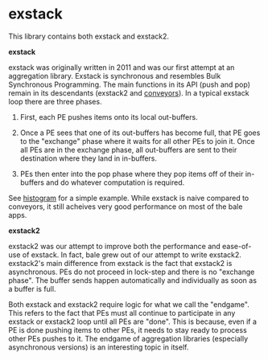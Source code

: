 # exstack

This library contains both exstack and exstack2.

**exstack**

exstack was originally written in 2011 and was our first attempt at an aggregation library. Exstack is synchronous and resembles Bulk Synchronous Programming. The main functions in its API (push and pop)
remain in its descendants (exstack2 and [conveyors](../convey/README.md)). In a typical exstack loop there are
three phases. 

 1. First, each PE pushes items onto its local out-buffers. 
    
 2. Once a PE sees that one of its out-buffers has become
    full, that PE goes to the "exchange" phase where it waits for all
    other PEs to join it. Once all PEs are in the exchange phase, all
    out-buffers are sent to their destination where they land in
    in-buffers. 

 3. PEs then enter into the pop phase where they pop items off
    of their in-buffers and do whatever computation is required. 

See [histogram](../apps/histo_src/README.md) for a simple example. While exstack is naive compared to conveyors, it still acheives very good performance on most of the bale apps.

**exstack2**

exstack2 was our attempt to improve both the performance and ease-of-use of exstack. In fact, bale grew out of our attempt to write exstack2. exstack2's main difference from exstack is the fact that exstack2 is asynchronous. PEs do not proceed in lock-step and there is no "exchange phase". The buffer sends happen automatically and individually as soon as a buffer is full. 

Both exstack and exstack2 require logic for what we call the "endgame". This refers to the fact that PEs must all continue to participate in any exstack or exstack2 loop until all PEs are "done". This is because, even if a PE is done pushing items to other PEs, it needs to stay ready to process other PEs pushes to it. The endgame of aggregation libraries (especially asynchronous versions) is an interesting topic in itself.

